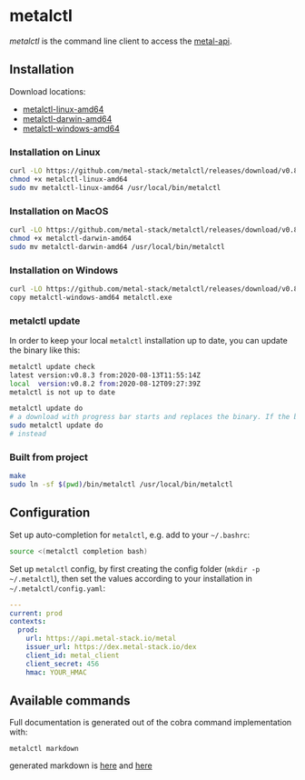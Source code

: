 # metalctl

*metalctl* is the command line client to access the [metal-api](https://github.com/metal-stack/metal-api).

## Installation

Download locations:

- [metalctl-linux-amd64](https://github.com/metal-stack/metalctl/releases/download/v0.8.3/metalctl-linux-amd64)
- [metalctl-darwin-amd64](https://github.com/metal-stack/metalctl/releases/download/v0.8.3/metalctl-darwin-amd64)
- [metalctl-windows-amd64](https://github.com/metal-stack/metalctl/releases/download/v0.8.3/metalctl-windows-amd64)

### Installation on Linux

```bash
curl -LO https://github.com/metal-stack/metalctl/releases/download/v0.8.3/metalctl-linux-amd64
chmod +x metalctl-linux-amd64
sudo mv metalctl-linux-amd64 /usr/local/bin/metalctl
```

### Installation on MacOS

```bash
curl -LO https://github.com/metal-stack/metalctl/releases/download/v0.8.3/metalctl-darwin-amd64
chmod +x metalctl-darwin-amd64
sudo mv metalctl-darwin-amd64 /usr/local/bin/metalctl
```

### Installation on Windows

```bash
curl -LO https://github.com/metal-stack/metalctl/releases/download/v0.8.3/metalctl-windows-amd64
copy metalctl-windows-amd64 metalctl.exe
```

### metalctl update

In order to keep your local `metalctl` installation up to date, you can update the binary like this:

```bash
metalctl update check
latest version:v0.8.3 from:2020-08-13T11:55:14Z
local  version:v0.8.2 from:2020-08-12T09:27:39Z
metalctl is not up to date

metalctl update do
# a download with progress bar starts and replaces the binary. If the binary has root permissions please execute
sudo metalctl update do
# instead
```

### Built from project

```bash
make
sudo ln -sf $(pwd)/bin/metalctl /usr/local/bin/metalctl
```

## Configuration

Set up auto-completion for `metalctl`, e.g. add to your `~/.bashrc`:

```bash
source <(metalctl completion bash)
```

Set up `metalctl` config, by first creating the config folder (`mkdir -p ~/.metalctl`), then set the values according to your installation in `~/.metalctl/config.yaml`:

```yaml
---
current: prod
contexts:
  prod:
    url: https://api.metal-stack.io/metal
    issuer_url: https://dex.metal-stack.io/dex
    client_id: metal_client
    client_secret: 456
    hmac: YOUR_HMAC
```

## Available commands

Full documentation is generated out of the cobra command implementation with:

`metalctl markdown`

generated markdown is [here](docs/metalctl.md) and [here](https://docs.metal-stack.io/stable/external/metalctl/README/)
